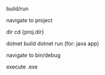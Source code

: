build/run

navigate to project 

dir cd {proj.dir}

dotnet build
dotnet run (for: java app)

navigate to bin/debug

execute .exe
